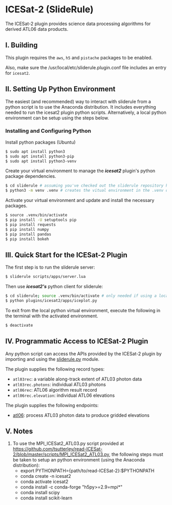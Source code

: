 ICESat-2 (SlideRule)
====================

The ICESat-2 plugin provides science data processing algorithms for derived ATL06 data products.

## I. Building

This plugin requires the `aws`, `h5` and `pistache` packages to be enabled.

Also, make sure the /usr/local/etc/sliderule.plugin.conf file includes an entry for `icesat2`.

## II. Setting Up Python Environment

The easiest (and recommended) way to interact with sliderule from a python script is to use the Anaconda distribution.  It includes everything needed to run the icesat2 plugin python scripts.  Alternatively, a local python environment can be setup using the steps below.

### Installing and Configuring Python

Install python packages (Ubuntu)
````bash
$ sudo apt install python3
$ sudo apt install python3-pip
$ sudo apt install python3-venv
````

Create your virtual environment to manage the ***icesat2*** plugin's python package dependencies.
````bash
$ cd sliderule # assuming you've checked out the sliderule repository here
$ python3 -m venv .venv # creates the vitual environment in the .venv directory
````

Activate your virtual environment and update and install the necessary packages.
````bash
$ source .venv/bin/activate
$ pip install -U setuptools pip
$ pip install requests
$ pip install numpy
$ pip install pandas
$ pip install bokeh
````

## III. Quick Start for the ICESat-2 Plugin

The first step is to run the sliderule server:
```bash
$ sliderule scripts/apps/server.lua
```

Then use ***icesat2's*** python client for sliderule:
````bash
$ cd sliderule; source .venv/bin/activate # only needed if using a locally configured python environment as detailed above 
$ python plugins/icesat2/apps/iceplot.py
````

To exit from the local python virtual environment, execute the following in the terminal with the activated environment.
````bash
$ deactivate
````

## IV. Programmatic Access to ICESat-2 Plugin

Any python script can access the APIs provided by the ICESat-2 plugin by importing and using the [sliderule.py](../../scripts/extensions/sliderule.py) module.

The plugin supplies the following record types:
* `atl03rec`: a variable along-track extent of ATL03 photon data
* `atl03rec.photons`: individual ATL03 photons
* `atl06rec`: ATL06 algorithm result record
* `atl06rec.elevation`: individual ATL06 elevations

The plugin supplies the following endpoints:
* [atl06](endpoints/atl06.lua): process ATL03 photon data to produce gridded elevations

## V. Notes

1. To use the MPI_ICESat2_ATL03.py script provided at https://github.com/tsutterley/read-ICESat-2/blob/master/scripts/MPI_ICESat2_ATL03.py, the following steps must be taken to setup an python environment (using the Anaconda distribution):
    * export PYTHONPATH={path/to/read-ICESat-2}:$PYTHONPATH
    * conda create -n icesat2
    * conda activate icesat2
    * conda install -c conda-forge "h5py>=2.9=mpi*"
    * conda install scipy
    * conda install scikit-learn